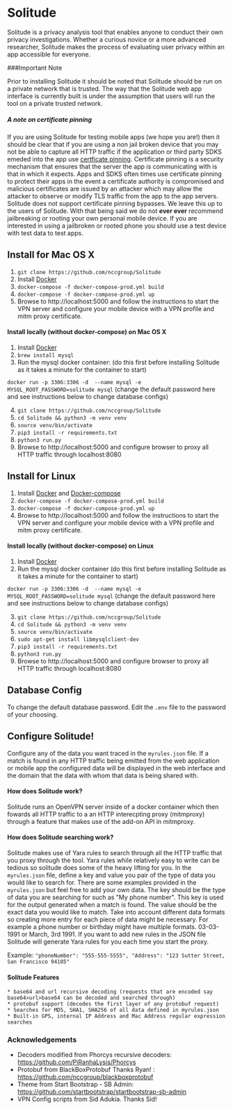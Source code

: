 # Solitude

Solitude is a privacy analysis tool that enables anyone to conduct their own privacy investigations. Whether a curious novice or a more advanced researcher, Solitude makes the process of evaluating user privacy within an app accessible for everyone.

###Important Note

Prior to installing Solitude it should be noted that Solitude should be run on a private network that is trusted.
The way that the Solitude web app interface is currently built is under the assumption that users will run the tool on a private trusted network.

##### A note on certificate pinning

If you are using Solitude for testing mobile apps (we hope you are!) then it
should be clear that if you are using a non jail broken device that you may not
be able to capture all HTTP traffic if the application or third party SDKS
emeded into the app use [certficate pinning](https://cheatsheetseries.owasp.org/cheatsheets/Pinning_Cheat_Sheet.html). Certificate pinning is a security
mechanism that ensures that the server the app is communicating with is that in
which it expects. Apps and SDKS often times use certificate pinning to protect
their apps in the event a certificate authority is compromised and malicious
certificates are issued by an attacker which may allow the attacker to observe or modify 
TLS traffic from the app to the app servers.
Solitude does not support certificate pinning bypasses. We leave this up to the
users of Solitude. With that being said we do not **ever ever** recommend
jailbreaking or rooting your own personal mobile device. If you are interested
in using a jailbroken or rooted phone you should use a test device with test
data to test apps. 

## Install for Mac OS X

1. `git clone https://github.com/nccgroup/Solitude`
2. Install [Docker](https://docs.docker.com/docker-for-mac/install/)
3. `docker-compose -f docker-compose-prod.yml build`
4. `docker-compose -f docker-compose-prod.yml up`
5. Browse to http://localhost:5000 and follow the instructions to start the VPN server and configure your mobile device with a VPN profile and mitm proxy certificate.

#### Install locally (without docker-compose) on Mac OS X
1. Install [Docker](https://docs.docker.com/docker-for-mac/install/)
2. `brew install mysql`
3. Run the mysql docker container: (do this first before installing Solitude as it takes a minute for the container to start)
 
`docker run -p 3306:3306 -d  --name mysql -e MYSQL_ROOT_PASSWORD=solitude mysql` (change the default password here and see instructions below to change database configs)
   
4. `git clone https://github.com/nccgroup/Solitude`
5. `cd Solitude && python3 -m venv venv`
6. `source venv/bin/activate`
7. `pip3 install -r requirements.txt`
8. `python3 run.py`
9. Browse to http://localhost:5000 and configure browser to proxy all HTTP traffic through localhost:8080

## Install for Linux
1. Install [Docker](https://docs.docker.com/engine/install/ubuntu/) and [Docker-compose](https://docs.docker.com/compose/install/)
2. `docker-compose -f docker-compose-prod.yml build`
3. `docker-compose -f docker-compose-prod.yml up`
4. Browse to http://localhost:5000 and follow the instructions to start the VPN server and configure your mobile device with a VPN profile and mitm proxy certificate.

#### Install locally (without docker-compose) on Linux
1. Install [Docker](https://docs.docker.com/engine/install/ubuntu/)
2. Run the mysql docker container (do this first before installing Solitude as it takes a minute for the container to start)

`docker run -p 3306:3306 -d  --name mysql -e MYSQL_ROOT_PASSWORD=solitude mysql` (change the default password here and see instructions below to change database configs)

3. `git clone https://github.com/nccgroup/Solitude`
4. `cd Solitude && python3 -m venv venv`
5. `source venv/bin/activate`
6. `sudo apt-get install libmysqlclient-dev`
7. `pip3 install -r requirements.txt`
8. `python3 run.py`
9. Browse to http://localhost:5000 and configure browser to proxy all HTTP traffic through localhost:8080


## Database Config
To change the default database password. Edit the `.env` file to the password of your choosing. 

## Configure Solitude!
Configure any of the data you want traced in the `myrules.json` file. If a match is
found in any HTTP traffic being emitted from the web application or mobile app the configured data will be displayed in the web interface and the domain that the data with whom that data is being shared with.

    
#### How does Solitude work?
Solitude runs an OpenVPN server inside of a docker container which then fowards all HTTP traffic to 
a an HTTP interecpting proxy (mitmproxy) through a feature that makes use of the add-on API in mitmproxy. 


#### How does Solitude searching work?

Solitude makes use of Yara rules to search through all the HTTP traffic that you proxy through the tool. 
Yara rules while relatively easy to write can be tedious so solitude does some of the heavy lifting for you.
In the `myrules.json` file, define a key and value you pair of the type of data you would like to search for. There are some examples
provided in the `myrules.json` but feel free to add your own data. The key should be the type of data you are searching for such as "My phone number". 
This key is used for the output generated when a match is found. The value should be the exact data you would like to match. Take into account
different data formats so creating more entry for each piece of data might be necessary. For example a phone number or birthday might have multiple formats.
03-03-1991 or March, 3rd 1991. If you want to add new rules in the JSON file
Solitude will generate Yara rules for you each time you start the proxy.

Example: `"phoneNumber": "555-555-5555",
          "Address": "123 Sutter Street, San Francisco 94105"`


#### Solitude Features

    * base64 and url recursive decoding (requests that are encoded say base64>url>base64 can be decoded and searched through)
    * protobuf support (decodes the first layer of any protobuf request)
    * Searches for MD5, SHA1, SHA256 of all data defined in myrules.json
    * Built-in GPS, internal IP Address and Mac Address regular expression searches

### Acknowledgements

* Decoders modified from Phorcys recursive decoders: https://github.com/PiRanhaLysis/Phorcys
* Protobuf from BlackBoxProtobuf Thanks Ryan! : https://github.com/nccgroup/blackboxprotobuf
* Theme from Start Bootstrap - SB Admin: https://github.com/startbootstrap/startbootstrap-sb-admin
* VPN Config scripts from Sid Adukia. Thanks Sid! 

